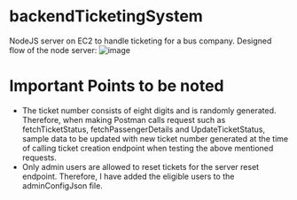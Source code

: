 # backendTicketingSystem
NodeJS server on EC2 to handle ticketing for a bus company.
Designed flow of the node server:
![image](https://github.com/Manasamahesh/backendTicketingSystem/assets/25504822/dccb34cd-20f5-4282-b8f0-8667a7292cad)



# Important Points to be noted

* The ticket number consists of eight digits and is randomly generated. Therefore, when making Postman calls request such as fetchTicketStatus, fetchPassengerDetails and UpdateTicketStatus, sample data to be updated with new ticket number generated at the time of calling ticket creation endpoint when testing the above mentioned requests.
* Only admin users are allowed to reset tickets for the server reset endpoint. Therefore, I have added the eligible users to the adminConfigJson file.

   
